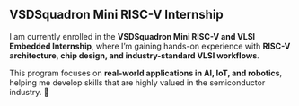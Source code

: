 ## VSDSquadron Mini RISC-V Internship  

I am currently enrolled in the **VSDSquadron Mini RISC-V and VLSI Embedded Internship**, where I’m gaining hands-on experience with **RISC-V architecture, chip design, and industry-standard VLSI workflows**.  

This program focuses on **real-world applications in AI, IoT, and robotics**, helping me develop skills that are highly valued in the semiconductor industry. 🚀  
